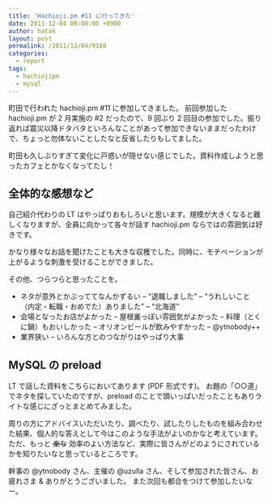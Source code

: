 ```yaml
---
title: 'Hachioji.pm #11 に行ってきた'
date: 2011-12-04 00:00:00 +0900
author: hatak
layout: post
permalink: /2011/12/04/9188
categories:
  - report
tags:
  - hachiojipm
  - mysql
---
```


町田で行われた hachioji.pm #11 に参加してきました。 前回参加した hachioji.pm が 2 月実施の #2 だったので、9 回ぶり 2 回目の参加でした。振り返れば震災以降ドタバタといろんなことがあって参加できないままだったわけで、ちょっと勿体ないことしたなと反省したりもしてました。

町田も久しぶりすぎて変化に戸惑いが隠せない感じでした。資料作成しようと思ったカフェとかなくなってたし！

## 全体的な感想など

自己紹介代わりの LT はやっぱりおもしろいと思います。規模が大きくなると難しくなりますが、全員に向かって各々が話す hachioji.pm ならではの雰囲気は好きです。

かなり様々なお話を聞けたことも大きな収穫でした。同時に、モチベーションが上がるような刺激を受けることができました。

<!--more-->

その他、つらつらと思ったことを。

* ネタが意外とかぶっててなんかずるい &#8211; &#8220;退職しました&#8221; &#8211; &#8220;うれしいこと（内定・転職・おめでた）ありました&#8221; &#8211; &#8220;北海道&#8221;
* 会場となったお店がよかった &#8211; 屋根裏っぽい雰囲気がよかった &#8211; 料理（とくに鍋）もおいしかった &#8211; オリオンビールが飲みやすかった &#8211; @ytnobody++
* 業界狭い &#8211; いろんな方とのつながりはやっぱり大事

## MySQL の preload

LT で話した資料をこちらにおいてあります (PDF 形式です)。 お題の「○○道」でネタを探していたのですが、preload のことで頭いっぱいだったこともありライトな感じにざっとまとめてみました。

周りの方にアドバイスいただいたり、調べたり、試したりしたものを組み合わせた結果、個人的な答えとして今はこのような手法がよいのかなと考えています。ただ、もっと <strike>楽な</strike> 効率のよい方法など、実際に皆さんがどのようにされているかを知りたいなと思っているところです。

幹事の @ytnobody さん、主催の @uzulla さん、そして参加された皆さん、お疲れさま & ありがとうございました。 また次回も都合をつけて参加したいなー。

